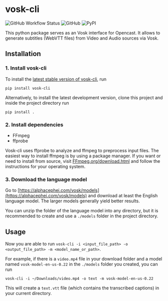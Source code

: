 # vosk-cli

![GitHub Workflow Status](https://img.shields.io/github/workflow/status/elan-ev/vosk-cli/Build%20and%20publish)
![GitHub](https://img.shields.io/github/license/elan-ev/vosk-cli)
![PyPI](https://img.shields.io/pypi/v/vosk-cli)

This python package serves as an Vosk interface for Opencast. It allows to generate subtitles (WebVTT files) from Video and Audio sources via Vosk.

## Installation

### 1. Install vosk-cli
To install the [latest stable version of vosk-cli](https://pypi.org/project/vosk-cli/), run

```
pip install vosk-cli
```

Alternatively, to install the latest development version, clone this project and inside the project directory run

```
pip install .
```

### 2. Install dependencies

- FFmpeg
- ffprobe

Vosk-cli uses ffprobe to analyze and ffmpeg to preprocess input files.
The easiest way to install ffmpeg is by using a package manager.
If you want or need to install from source, visit
[FFmpeg.org/download.html](https://ffmpeg.org/download.html) and follow the instructions for your operating system.

### 3. Download the language model

Go to [https://alphacephei.com/vosk/models](https://alphacephei.com/vosk/models) and download at least the English language model. The larger models generally yield better results.

You can unzip the folder of the language model into any directory, but it is recommended to create and use a `./models` folder in the project directory.

## Usage

Now you are able to run `vosk-cli -i <input_file_path> -o <output_file_path> -m <model_name_or_path>`.

For example, if there is a `video.mp4` file in your download folder and a model named `vosk-model-en-us-0.22` in the `./models` folder you created, you can run

`vosk-cli -i ~/Downloads/video.mp4 -o text -m vosk-model-en-us-0.22`

This will create a `text.vtt` file (which contains the transcribed captions) in your current directory.
